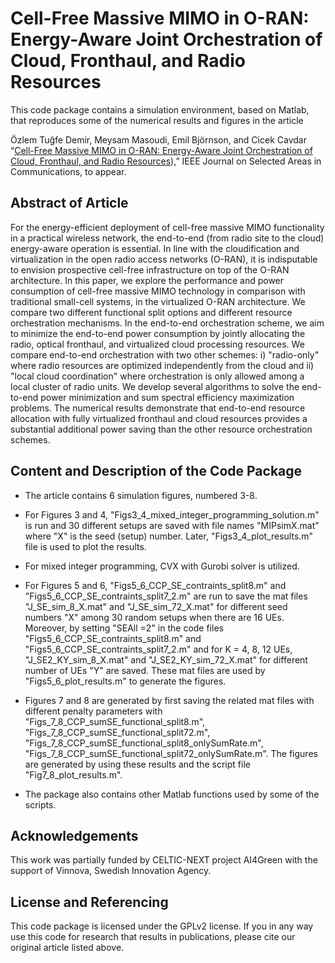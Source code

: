 Cell-Free Massive MIMO in O-RAN: Energy-Aware Joint Orchestration of Cloud, Fronthaul, and Radio Resources
==================

This code package contains a simulation environment, based on Matlab, that reproduces some of the numerical results and figures in the article

Özlem Tuğfe Demir, Meysam Masoudi, Emil Björnson, and Cicek Cavdar “[Cell-Free Massive MIMO in O-RAN: Energy-Aware Joint Orchestration of Cloud, Fronthaul, and Radio Resources](https://arxiv.org/abs/2301.06166)),” IEEE Journal on Selected Areas in Communications, to appear.

## Abstract of Article

For the energy-efficient deployment of cell-free massive MIMO functionality in a practical wireless network, the end-to-end (from radio site to the cloud) energy-aware operation is essential. In line with the cloudification and virtualization in the open radio access networks (O-RAN), it is indisputable to envision prospective cell-free infrastructure on top of the O-RAN architecture. In this paper, we explore the performance and power consumption of cell-free massive MIMO technology in comparison with traditional small-cell systems, in the virtualized O-RAN architecture. We compare two different functional split options and different resource orchestration mechanisms. In the end-to-end orchestration scheme, we aim to minimize the end-to-end power consumption by jointly allocating the radio, optical fronthaul, and virtualized cloud processing resources. We compare end-to-end orchestration with two other schemes: i) "radio-only" where radio resources are optimized independently from the cloud and ii) "local cloud coordination" where orchestration is only allowed among a local cluster of radio units. We develop several algorithms to solve the end-to-end power minimization and sum spectral efficiency maximization problems. The numerical results demonstrate that end-to-end resource allocation with fully virtualized fronthaul and cloud resources provides a substantial additional power saving than the other resource orchestration schemes.


## Content and Description of the Code Package

- The article contains 6 simulation figures, numbered 3-8.
  
- For Figures 3 and 4, "Figs3_4_mixed_integer_programming_solution.m" is run and 30 different setups are saved with file names "MIPsimX.mat" where "X" is the seed (setup) number. Later, "Figs3_4_plot_results.m" file is used to plot the results. 

- For mixed integer programming, CVX with Gurobi solver is utilized.

- For Figures 5 and 6, "Figs5_6_CCP_SE_contraints_split8.m" and "Figs5_6_CCP_SE_contraints_split7_2.m" are run to save the mat files "J_SE_sim_8_X.mat" and "J_SE_sim_72_X.mat" for different seed numbers "X" among 30 random setups when there are 16 UEs. Moreover, by setting "SEAll =2" in the code files "Figs5_6_CCP_SE_contraints_split8.m" and "Figs5_6_CCP_SE_contraints_split7_2.m" and for K = 4, 8, 12 UEs, "J_SE2_KY_sim_8_X.mat" and "J_SE2_KY_sim_72_X.mat" for different number of UEs "Y" are saved. These mat files are used by "Figs5_6_plot_results.m" to generate the figures.

- Figures 7 and 8 are generated by first saving the related mat files with different penalty parameters with "Figs_7_8_CCP_sumSE_functional_split8.m", "Figs_7_8_CCP_sumSE_functional_split72.m", "Figs_7_8_CCP_sumSE_functional_split8_onlySumRate.m", "Figs_7_8_CCP_sumSE_functional_split72_onlySumRate.m". The figures are generated by using these results and the script file "Fig7_8_plot_results.m".

- The package also contains other Matlab functions used by some of the scripts.


## Acknowledgements

This work was partially funded by CELTIC-NEXT project AI4Green with the support of Vinnova, Swedish Innovation Agency.

## License and Referencing

This code package is licensed under the GPLv2 license. If you in any way use this code for research that results in publications, please cite our original article listed above.
